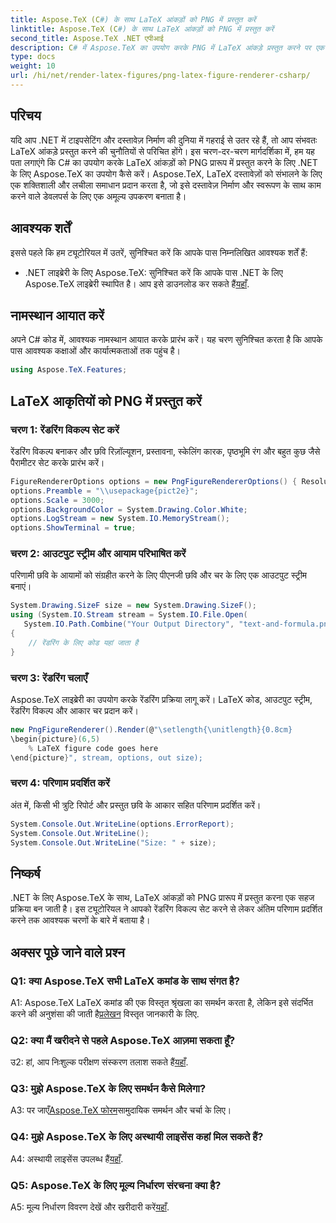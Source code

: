 ```yaml
---
title: Aspose.TeX (C#) के साथ LaTeX आंकड़ों को PNG में प्रस्तुत करें
linktitle: Aspose.TeX (C#) के साथ LaTeX आंकड़ों को PNG में प्रस्तुत करें
second_title: Aspose.TeX .NET एपीआई
description: C# में Aspose.TeX का उपयोग करके PNG में LaTeX आंकड़े प्रस्तुत करने पर एक व्यापक मार्गदर्शिका देखें। कोड उदाहरणों के साथ चरण-दर-चरण सीखें।
type: docs
weight: 10
url: /hi/net/render-latex-figures/png-latex-figure-renderer-csharp/
---
```

## परिचय

यदि आप .NET में टाइपसेटिंग और दस्तावेज़ निर्माण की दुनिया में गहराई से उतर रहे हैं, तो आप संभवतः LaTeX आंकड़े प्रस्तुत करने की चुनौतियों से परिचित होंगे। इस चरण-दर-चरण मार्गदर्शिका में, हम यह पता लगाएंगे कि C# का उपयोग करके LaTeX आंकड़ों को PNG प्रारूप में प्रस्तुत करने के लिए .NET के लिए Aspose.TeX का उपयोग कैसे करें। Aspose.TeX, LaTeX दस्तावेज़ों को संभालने के लिए एक शक्तिशाली और लचीला समाधान प्रदान करता है, जो इसे दस्तावेज़ निर्माण और स्वरूपण के साथ काम करने वाले डेवलपर्स के लिए एक अमूल्य उपकरण बनाता है।

## आवश्यक शर्तें

इससे पहले कि हम ट्यूटोरियल में उतरें, सुनिश्चित करें कि आपके पास निम्नलिखित आवश्यक शर्तें हैं:

-  .NET लाइब्रेरी के लिए Aspose.TeX: सुनिश्चित करें कि आपके पास .NET के लिए Aspose.TeX लाइब्रेरी स्थापित है। आप इसे डाउनलोड कर सकते हैं[यहाँ](https://releases.aspose.com/tex/net/).

## नामस्थान आयात करें

अपने C# कोड में, आवश्यक नामस्थान आयात करके प्रारंभ करें। यह चरण सुनिश्चित करता है कि आपके पास आवश्यक कक्षाओं और कार्यात्मकताओं तक पहुंच है।

```csharp
using Aspose.TeX.Features;
```

## LaTeX आकृतियों को PNG में प्रस्तुत करें

### चरण 1: रेंडरिंग विकल्प सेट करें

रेंडरिंग विकल्प बनाकर और छवि रिज़ॉल्यूशन, प्रस्तावना, स्केलिंग कारक, पृष्ठभूमि रंग और बहुत कुछ जैसे पैरामीटर सेट करके प्रारंभ करें।

```csharp
FigureRendererOptions options = new PngFigureRendererOptions() { Resolution = 150 };
options.Preamble = "\\usepackage{pict2e}";
options.Scale = 3000;
options.BackgroundColor = System.Drawing.Color.White;
options.LogStream = new System.IO.MemoryStream();
options.ShowTerminal = true;
```

### चरण 2: आउटपुट स्ट्रीम और आयाम परिभाषित करें

परिणामी छवि के आयामों को संग्रहीत करने के लिए पीएनजी छवि और चर के लिए एक आउटपुट स्ट्रीम बनाएं।

```csharp
System.Drawing.SizeF size = new System.Drawing.SizeF();
using (System.IO.Stream stream = System.IO.File.Open(
   System.IO.Path.Combine("Your Output Directory", "text-and-formula.png"), System.IO.FileMode.Create))
{
    // रेंडरिंग के लिए कोड यहां जाता है
}
```

### चरण 3: रेंडरिंग चलाएँ

Aspose.TeX लाइब्रेरी का उपयोग करके रेंडरिंग प्रक्रिया लागू करें। LaTeX कोड, आउटपुट स्ट्रीम, रेंडरिंग विकल्प और आकार चर प्रदान करें।

```csharp
new PngFigureRenderer().Render(@"\setlength{\unitlength}{0.8cm}
\begin{picture}(6,5)
    % LaTeX figure code goes here
\end{picture}", stream, options, out size);
```

### चरण 4: परिणाम प्रदर्शित करें

अंत में, किसी भी त्रुटि रिपोर्ट और प्रस्तुत छवि के आकार सहित परिणाम प्रदर्शित करें।

```csharp
System.Console.Out.WriteLine(options.ErrorReport);
System.Console.Out.WriteLine();
System.Console.Out.WriteLine("Size: " + size);
```

## निष्कर्ष

.NET के लिए Aspose.TeX के साथ, LaTeX आंकड़ों को PNG प्रारूप में प्रस्तुत करना एक सहज प्रक्रिया बन जाती है। इस ट्यूटोरियल ने आपको रेंडरिंग विकल्प सेट करने से लेकर अंतिम परिणाम प्रदर्शित करने तक आवश्यक चरणों के बारे में बताया है।

## अक्सर पूछे जाने वाले प्रश्न

### Q1: क्या Aspose.TeX सभी LaTeX कमांड के साथ संगत है?

 A1: Aspose.TeX LaTeX कमांड की एक विस्तृत श्रृंखला का समर्थन करता है, लेकिन इसे संदर्भित करने की अनुशंसा की जाती है[प्रलेखन](https://reference.aspose.com/tex/net/) विस्तृत जानकारी के लिए.

### Q2: क्या मैं खरीदने से पहले Aspose.TeX आज़मा सकता हूँ?

 उ2: हां, आप निःशुल्क परीक्षण संस्करण तलाश सकते हैं[यहाँ](https://releases.aspose.com/).

### Q3: मुझे Aspose.TeX के लिए समर्थन कैसे मिलेगा?

 A3: पर जाएँ[Aspose.TeX फोरम](https://forum.aspose.com/c/tex/47)सामुदायिक समर्थन और चर्चा के लिए।

### Q4: मुझे Aspose.TeX के लिए अस्थायी लाइसेंस कहां मिल सकते हैं?

 A4: अस्थायी लाइसेंस उपलब्ध हैं[यहाँ](https://purchase.aspose.com/temporary-license/).

### Q5: Aspose.TeX के लिए मूल्य निर्धारण संरचना क्या है?

A5: मूल्य निर्धारण विवरण देखें और खरीदारी करें[यहाँ](https://purchase.aspose.com/buy).